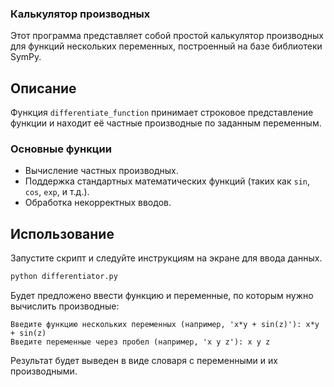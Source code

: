 ### Калькулятор производных

Этот программа представляет собой простой калькулятор производных для функций нескольких переменных, построенный на базе библиотеки SymPy.

## Описание

Функция `differentiate_function` принимает строковое представление функции и находит её частные производные по заданным переменным.

### Основные функции

- Вычисление частных производных.
- Поддержка стандартных математических функций (таких как `sin`, `cos`, `exp`, и т.д.).
- Обработка некорректных вводов.

## Использование

Запустите скрипт и следуйте инструкциям на экране для ввода данных.

```bash
python differentiator.py
```

Будет предложено ввести функцию и переменные, по которым нужно вычислить производные:

```
Введите функцию нескольких переменных (например, 'x*y + sin(z)'): x*y + sin(z)
Введите переменные через пробел (например, 'x y z'): x y z
```

Результат будет выведен в виде словаря с переменными и их производными.
